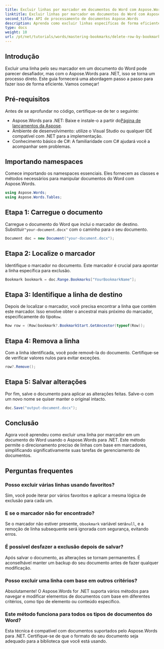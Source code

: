 ```yaml
---
title: Excluir linhas por marcador em documentos do Word com Aspose.Words para .NET
linktitle: Excluir linhas por marcador em documentos do Word com Aspose.Words para .NET
second_title: API de processamento de documentos Aspose.Words
description: Aprenda como excluir linhas específicas de forma eficiente em documentos do Word utilizando marcadores com o Aspose.Words para .NET. Este guia passo a passo aborda o carregamento de documentos.
type: docs
weight: 10
url: /pt/net/tutorials/words/mastering-bookmarks/delete-row-by-bookmark-word-documents/
---
```

## Introdução

Excluir uma linha pelo seu marcador em um documento do Word pode parecer desafiador, mas com o Aspose.Words para .NET, isso se torna um processo direto. Este guia fornecerá uma abordagem passo a passo para fazer isso de forma eficiente. Vamos começar!

## Pré-requisitos

Antes de se aprofundar no código, certifique-se de ter o seguinte:

-  Aspose.Words para .NET: Baixe e instale-o a partir do[Página de lançamentos da Aspose](https://releases.aspose.com/words/net/).
- Ambiente de desenvolvimento: utilize o Visual Studio ou qualquer IDE compatível com .NET para a implementação.
- Conhecimento básico de C#: A familiaridade com C# ajudará você a acompanhar sem problemas.

## Importando namespaces

Comece importando os namespaces essenciais. Eles fornecem as classes e métodos necessários para manipular documentos do Word com Aspose.Words.

```csharp
using Aspose.Words;
using Aspose.Words.Tables;
```

## Etapa 1: Carregue o documento

 Carregue o documento do Word que inclui o marcador de destino. Substituir`"your-document.docx"` com o caminho para o seu documento.

```csharp
Document doc = new Document("your-document.docx");
```

## Etapa 2: Localize o marcador

Identifique o marcador no documento. Este marcador é crucial para apontar a linha específica para exclusão.

```csharp
Bookmark bookmark = doc.Range.Bookmarks["YourBookmarkName"];
```

## Etapa 3: Identifique a linha de destino

 Depois de localizar o marcador, você precisa encontrar a linha que contém este marcador. Isso envolve obter o ancestral mais próximo do marcador, especificamente do tipo`Row`.

```csharp
Row row = (Row)bookmark?.BookmarkStart.GetAncestor(typeof(Row));
```

## Etapa 4: Remova a linha

Com a linha identificada, você pode removê-la do documento. Certifique-se de verificar valores nulos para evitar exceções.

```csharp
row?.Remove();
```

## Etapa 5: Salvar alterações

Por fim, salve o documento para aplicar as alterações feitas. Salve-o com um novo nome se quiser manter o original intacto.

```csharp
doc.Save("output-document.docx");
```

## Conclusão

Agora você aprendeu como excluir uma linha por marcador em um documento do Word usando o Aspose.Words para .NET. Este método permite o direcionamento preciso de linhas com base em marcadores, simplificando significativamente suas tarefas de gerenciamento de documentos.

## Perguntas frequentes

### Posso excluir várias linhas usando favoritos?

Sim, você pode iterar por vários favoritos e aplicar a mesma lógica de exclusão para cada um.

### E se o marcador não for encontrado?

 Se o marcador não estiver presente, o`bookmark` variável será`null`, e a remoção de linha subsequente será ignorada com segurança, evitando erros.

### É possível desfazer a exclusão depois de salvar?

Após salvar o documento, as alterações se tornam permanentes. É aconselhável manter um backup do seu documento antes de fazer qualquer modificação.

### Posso excluir uma linha com base em outros critérios?

Absolutamente! O Aspose.Words for .NET suporta vários métodos para navegar e modificar elementos de documentos com base em diferentes critérios, como tipo de elemento ou conteúdo específico.

### Este método funciona para todos os tipos de documentos do Word?

Esta técnica é compatível com documentos suportados pelo Aspose.Words para .NET. Certifique-se de que o formato do seu documento seja adequado para a biblioteca que você está usando.